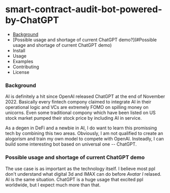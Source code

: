 # smart-contract-audit-bot-powered-by-ChatGPT

* [Background](#Background)
* [Possible usage and shortage of current ChatGPT demo?](#Possible usage and shortage of current ChatGPT demo)
* Install
* Usage
* Examples
* Contributing
* License

### Background

AI is definitely a hit since OpenAI released ChatGPT at the end of November 2022. 
Basically every fintech compony claimed to integrate AI in their operational logic and VCs are extremely FOMO on spilling money on unicorns.
Even some traditional compony which have been listed on US stock market pumped their stock price by including AI in service.

As a degen in DeFi and a newbie in AI, I do want to learn this promissing tech by combining this two areas.
Obviously, I am not qualified to create an alogorism and train my own model to compete with OpenAI. 
Insteadly, I can build some interesting bot based on universal one -- ChatGPT.

### Possible usage and shortage of current ChatGPT demo

The use case is as important as the technology itself. 
I believe most ppl don't understand what digital 3d and IMAX can do before *Avatar I* relased.
AI is the same situation. ChatGPT is a huge usage that excited ppl worldwide, but I expect much more than that.
